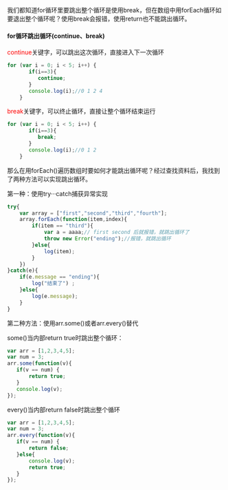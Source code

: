 我们都知道for循环里要跳出整个循环是使用break，但在数组中用forEach循环如要退出整个循环呢？使用break会报错，使用return也不能跳出循环。

#### for循环跳出循环(continue、break)

<font color="red">continue</font>关键字，可以跳出这次循环，直接进入下一次循环

```js
for (var i = 0; i < 5; i++) {
       if(i==3){
          continue;
       }
       console.log(i);//0 1 2 4
    }
```

<font color="red">break</font>关键字，可以终止循环，直接让整个循环结束运行

```js
for (var i = 0; i < 5; i++) {
       if(i==3){
          break;
       }
       console.log(i);//0 1 2
    }
```



那么在用forEach()遍历数组时要如何才能跳出循环呢？经过查找资料后，我找到了两种方法可以实现跳出循环。

第一种：使用try···catch捕获异常实现

```js
try{
    var array = ["first","second","third","fourth"];
    array.forEach(function(item,index){
        if(item == "third"){
            var a = aaaa;// first second 后就报错，就跳出循环了
            throw new Error("ending");//报错，就跳出循环
        }else{
            log(item);
        }
    })
}catch(e){
    if(e.message == "ending"){
        log("结束了") ;
    }else{
        log(e.message);
    }
}
```


第二种方法：使用arr.some()或者arr.every()替代

some()当内部return true时跳出整个循环：

```js
var arr = [1,2,3,4,5];
var num = 3;
arr.some(function(v){
   if(v == num) {
       return true;
   }
   console.log(v);
});
```


every()当内部return false时跳出整个循环

```js
var arr = [1,2,3,4,5];
var num = 3;
arr.every(function(v){
   if(v == num) {
       return false;
   }else{
       console.log(v);
       return true;
   }
});
```

